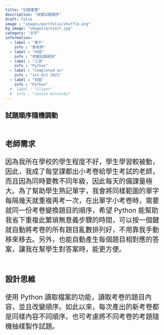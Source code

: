 ```yaml
---
title: "試題重置"
description: "改變試題順序"
draft: false
image : "images/portfolio/shuffle.png"
bg_image: "images/project.jpg"
category: "文字"
information:
  - label : "客戶"
    info : "督老師"
  - label : "內容"
    info : "改變試題順序"
  - label : "工具"
    info : "Python"
  - label : "Completed on"
    info : "1st Oct 2021"
  - label : "技能"
    info : "Python"
  #- label : "Client"
  #  info : "Jannie Kelonsky"
---
```


## 試題順序隨機調動

<br/><p style="font-size:18pt"><b>老師需求</b></p>
<p style="font-size:16pt">因為我所在學校的學生程度不好，學生學習較被動，因此，我成了每堂課都出小考卷給學生考試的老師，而且因為同時要教不同年級，因此每天的備課量極大。為了幫助學生熟記單字，我會將同樣範圍的單字每隔幾天就重複再考一次，在出單字小考卷時，需要就同一份考卷變換題目的順序，希望 Python 能幫助我省下重複此繁瑣無意義步驟的時間，可以按一個鍵就自動將考卷的所有題目亂數排列好，不用靠我手動移來移去。另外，也能自動產生每個題目相對應的答案，讓我在幫學生對答案時，能更方便。</p>
<br/><p style="font-size:18pt"><b>設計思維</b></p>
<p style="font-size:16pt">使用 Python 讀取檔案的功能，讀取考卷的題目內容，並且改變順序。如此以來，每次產出的新考卷都是同樣內容不同順序。也可考慮將不同考卷的考題隨機抽樣製作試題。</p>
